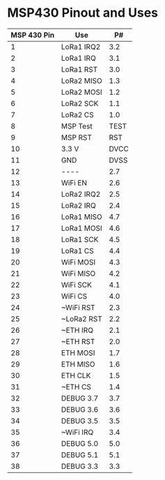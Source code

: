 # MSP430 Pinout and Uses

| MSP 430 Pin | Use        | P#   |
| ----------- | ---------- | ---- |
| 1           | LoRa1 IRQ2 | 3.2  |
| 2           | LoRa1 IRQ  | 3.1  |
| 3           | LoRa1 RST  | 3.0  |
| 4           | LoRa2 MISO | 1.3  |
| 5           | LoRa2 MOSI | 1.2  |
| 6           | LoRa2 SCK  | 1.1  |
| 7           | LoRa2 CS   | 1.0  |
| 8           | MSP Test   | TEST |
| 9           | MSP RST    | RST  |
| 10          | 3.3 V      | DVCC |
| 11          | GND        | DVSS |
| 12          | \-\-\-\-   | 2.7  |
| 13          | WiFi EN    | 2.6  |
| 14          | LoRa2 IRQ2 | 2.5  |
| 15          | LoRa2 IRQ  | 2.4  |
| 16          | LoRa1 MISO | 4.7  |
| 17          | LoRa1 MOSI | 4.6  |
| 18          | LoRa1 SCK  | 4.5  |
| 19          | LoRa1 CS   | 4.4  |
| 20          | WiFi MOSI  | 4.3  |
| 21          | WiFi MISO  | 4.2  |
| 22          | WiFi SCK   | 4.1  |
| 23          | WiFi CS    | 4.0  |
| 24          | ~WiFi RST  | 2.3  |
| 25          | ~LoRa2 RST | 2.2  |
| 26          | ~ETH IRQ   | 2.1  |
| 27          | ~ETH RST   | 2.0  |
| 28          | ETH MOSI   | 1.7  |
| 29          | ETH MISO   | 1.6  |
| 30          | ETH CLK    | 1.5  |
| 31          | ~ETH CS    | 1.4  |
| 32          | DEBUG 3.7  | 3.7  |
| 33          | DEBUG 3.6  | 3.6  |
| 34          | DEBUG 3.5  | 3.5  |
| 35          | ~WiFi IRQ  | 3.4  |
| 36          | DEBUG 5.0  | 5.0  |
| 37          | DEBUG 5.1  | 5.1  |
| 38          | DEBUG 3.3  | 3.3  |